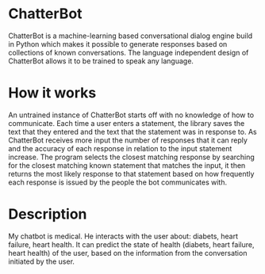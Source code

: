 # ChatterBot
ChatterBot is a machine-learning based conversational dialog engine build in Python which makes it possible to generate responses based on collections of known conversations. The language independent design of ChatterBot allows it to be trained to speak any language.
# How it works
An untrained instance of ChatterBot starts off with no knowledge of how to communicate. Each time a user enters a statement, the library saves the text that they entered and the text that the statement was in response to. As ChatterBot receives more input the number of responses that it can reply and the accuracy of each response in relation to the input statement increase. The program selects the closest matching response by searching for the closest matching known statement that matches the input, it then returns the most likely response to that statement based on how frequently each response is issued by the people the bot communicates with.
# Description
My chatbot is medical. He interacts with the user about: diabets, heart failure, heart health. It can predict the state of health (diabets, heart failure, heart health) of the user, based on the information from the conversation initiated by the user.
